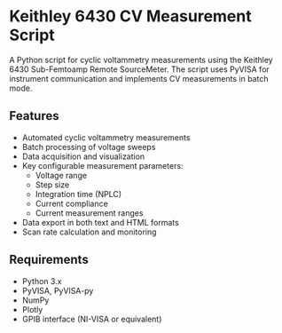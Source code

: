 
# Keithley 6430 CV Measurement Script

A Python script for cyclic voltammetry measurements using the Keithley 6430 Sub-Femtoamp Remote SourceMeter. The script uses PyVISA for instrument communication and implements CV measurements in batch mode.

## Features

- Automated cyclic voltammetry measurements
- Batch processing of voltage sweeps
- Data acquisition and visualization
- Key configurable measurement parameters:
  - Voltage range
  - Step size
  - Integration time (NPLC)
  - Current compliance
  - Current measurement ranges
- Data export in both text and HTML formats
- Scan rate calculation and monitoring

## Requirements

- Python 3.x
- PyVISA, PyVISA-py
- NumPy
- Plotly
- GPIB interface (NI-VISA or equivalent)
